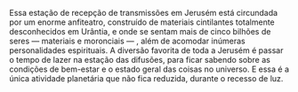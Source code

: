 ﻿Essa estação de recepção de transmissões em Jerusém está circundada por um enorme anfiteatro, construído de materiais cintilantes totalmente desconhecidos em Urântia, e onde se sentam mais de cinco bilhões de seres — materiais e moronciais — , além de acomodar inúmeras personalidades espirituais. A diversão favorita de toda a Jerusém é passar o tempo de lazer na estação das difusões, para ficar sabendo sobre as condições de bem-estar e o estado geral das coisas no universo. E essa é a única atividade planetária que não fica reduzida, durante o recesso de luz.
